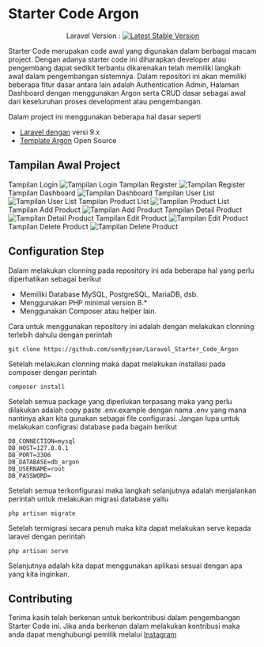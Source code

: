 
# Starter Code Argon

<p align="center">
Laravel Version : 
<a href="https://packagist.org/packages/laravel/framework"><img src="https://img.shields.io/packagist/v/laravel/framework" alt="Latest Stable Version"></a>
</p>

Starter Code merupakan code awal yang digunakan dalam berbagai macam project. Dengan adanya starter code ini diharapkan developer atau pengembang dapat sedikit terbantu dikarenakan telah memiliki langkah awal dalam pengembangan sistemnya. Dalam repositori ini akan memiliki beberapa fitur dasar antara lain adalah Authentication Admin, Halaman Dashboard dengan menggunakan Argon serta CRUD dasar sebagai awal dari keseluruhan proses development atau pengembangan.

Dalam project ini menggunakan beberapa hal dasar seperti 
- [Laravel dengan](https://laravel.com/docs/9.x/) versi 9.x
- [Template Argon](https://www.creative-tim.com/product/argon-dashboard) Open Source

## Tampilan Awal Project
Tampilan Login
![Tampilan Login](markdown_asset/login_jpg.jpeg)
Tampilan Register
![Tampilan Register](markdown_asset/Web%20capture_25-1-2023_13190_127.0.0.1.jpeg)
Tampilan Dashboard
![Tampilan Dashboard](markdown_asset/Screenshot%20(35).png)
Tampilan User List
![Tampilan User List](markdown_asset/Screenshot%20(36).png)
Tampilan Product List
![Tampilan Product List](markdown_asset/Screenshot%20(37).png)
Tampilan Add Product
![Tampilan Add Product](markdown_asset/Screenshot%20(38).png)
Tampilan Detail Product
![Tampilan Detail Product](markdown_asset/Screenshot%20(39).png)
Tampilan Edit Product
![Tampilan Edit Product](markdown_asset/Screenshot%20(40).png)
Tampilan Delete Product
![Tampilan Delete Product](markdown_asset/Screenshot%20(41).png)

## Configuration Step
Dalam melakukan clonning pada repository ini ada beberapa hal yang perlu diperhatikan sebagai berikut

- Memiliki Database MySQL, PostgreSQL, MariaDB, dsb.
- Menggunakan PHP minimal version 8.*
- Menggunakan Composer atau helper lain.

Cara untuk menggunakan repository ini adalah dengan melakukan clonning terlebih dahulu dengan perintah 

    git clone https://github.com/sendyjoan/Laravel_Starter_Code_Argon

Setelah melakukan clonning maka dapat melakukan installasi pada composer dengan perintah

    composer install

Setelah semua package yang diperlukan terpasang maka yang perlu dilakukan adalah copy paste .env.example dengan nama .env yang mana nantinya akan kita gunakan sebagai file configurasi. Jangan lupa untuk melakukan configrasi database pada bagain berikut

    DB_CONNECTION=mysql
    DB_HOST=127.0.0.1
    DB_PORT=3306
    DB_DATABASE=db_argon
    DB_USERNAME=root
    DB_PASSWORD=

Setelah semua terkonfigurasi maka langkah selanjutnya adalah menjalankan perintah untuk melakukan migrasi database yaitu

    php artisan migrate

Setelah termigrasi secara penuh maka kita dapat melakukan serve kepada laravel dengan perintah 

    php artisan serve

Selanjutnya adalah kita dapat menggunakan aplikasi sesuai dengan apa yang kita inginkan.

## Contributing

Terima kasih telah berkenan untuk berkontribusi dalam pengembangan Starter Code ini. Jika anda berkenan dalam melakukan kontribusi maka anda dapat menghubungi pemilik melalui [Instagram](https://www.instagram.com/ehjohan12)